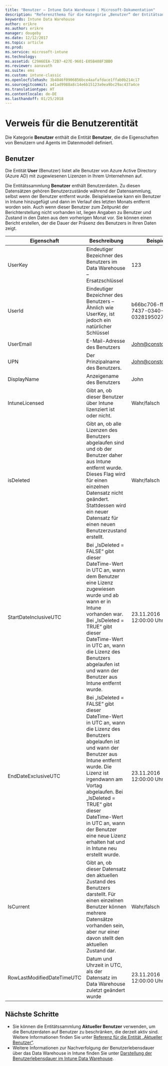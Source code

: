 ```yaml
---
title: "Benutzer – Intune Data Warehouse | Microsoft-Dokumentation"
description: "Referenzthema für die Kategorie „Benutzer“ der Entitätsauflistungen in der Intune Data Warehouse-API."
keywords: Intune Data Warehouse
author: erikre
ms.author: erikre
manager: dougeby
ms.date: 12/12/2017
ms.topic: article
ms.prod: 
ms.service: microsoft-intune
ms.technology: 
ms.assetid: C29A6EEA-72B7-427E-9601-E05B408F3BB0
ms.reviewer: aanavath
ms.suite: ems
ms.custom: intune-classic
ms.openlocfilehash: 3b4046f0906856bce4aafafdace1ffab0b214c17
ms.sourcegitcommit: a41ad9988a8c14e6b15123a9ea9bc29ac437a4ce
ms.translationtype: HT
ms.contentlocale: de-DE
ms.lasthandoff: 01/25/2018
---
```

# <a name="reference-for-user-entity"></a>Verweis für die Benutzerentität

Die Kategorie **Benutzer** enthält die Entität **Benutzer**, die die Eigenschaften von Benutzern und Agents im Datenmodell definiert.

## <a name="user"></a>Benutzer

Die Entität **User** (Benutzer) listet alle Benutzer von Azure Active Directory (Azure AD) mit zugewiesenen Lizenzen in Ihrem Unternehmen auf.

Die Entitätssammlung **Benutzer** enthält Benutzerdaten. Zu diesen Datensätzen gehören Benutzerzustände während der Datensammlung, selbst wenn der Benutzer entfernt wurde. Beispielsweise kann ein Benutzer in Intune hinzugefügt und dann im Verlauf des letzten Monats entfernt worden sein. Auch wenn dieser Benutzer zum Zeitpunkt der Berichterstellung nicht vorhanden ist, liegen Angaben zu Benutzer und Zustand in den Daten aus dem vorherigen Monat vor. Sie können einen Bericht erstellen, der die Dauer der Präsenz des Benutzers in Ihren Daten zeigt.

| Eigenschaft  | Beschreibung | Beispiel |
|---------|------------|--------|
| UserKey |Eindeutiger Bezeichner des Benutzers im Data Warehouse – Ersatzschlüssel |123 |
| UserId |Eindeutiger Bezeichner des Benutzers – Ähnlich wie UserKey, ist jedoch ein natürlicher Schlüssel |b66bc706-ffff-7437-0340-032819502773 |
| UserEmail |E-Mail-Adresse des Benutzers |John@constoso.com |
| UPN | Der Prinzipalname des Benutzers. | John@constoso.com |
| DisplayName |Anzeigename des Benutzers |John |
| IntuneLicensed |Gibt an, ob dieser Benutzer über Intune lizenziert ist oder nicht. |Wahr/falsch |
| isDeleted | Gibt an, ob alle Lizenzen des Benutzers abgelaufen sind und ob der Benutzer daher aus Intune entfernt wurde. Dieses Flag wird für einen einzelnen Datensatz nicht geändert. Stattdessen wird ein neuer Datensatz für einen neuen Benutzerzustand erstellt. |Wahr/falsch |
| StartDateInclusiveUTC |Bei „IsDeleted = FALSE“ gibt dieser DateTime-Wert in UTC an, wann dem Benutzer eine Lizenz zugewiesen wurde und ab wann er in Intune vorhanden war. Bei „IsDeleted = TRUE“ gibt dieser DateTime-Wert in UTC an, wann die Lizenz des Benutzers abgelaufen ist und wann der Benutzer aus Intune entfernt wurde. |23.11.2016 12:00:00 Uhr |
| EndDateExclusiveUTC |Bei „IsDeleted = FALSE“ gibt dieser DateTime-Wert in UTC an, wann die Lizenz des Benutzers abgelaufen ist und wann der Benutzer aus Intune entfernt wurde. Die Lizenz ist irgendwann am Vortag abgelaufen. Bei „IsDeleted = TRUE“ gibt dieser DateTime-Wert in UTC an, wann der Benutzer eine neue Lizenz erhalten hat und in Intune neu erstellt wurde.  |23.11.2016 12:00:00 Uhr |
| IsCurrent |Gibt an, ob dieser Datensatz den aktuellen Zustand des Benutzers darstellt. Für einen einzelnen Benutzer können mehrere Datensätze vorhanden sein, aber nur einer davon stellt den aktuellen Zustand dar.  |Wahr/falsch |
| RowLastModifiedDateTimeUTC |Datum und Uhrzeit in UTC, als der Datensatz im Data Warehouse zuletzt geändert wurde  |23.11.2016 12:00:00 Uhr |

## <a name="next-steps"></a>Nächste Schritte
 - Sie können die Entitätssammlung **Aktueller Benutzer** verwenden, um die Benutzerdaten auf Benutzer zu beschränken, die derzeit aktiv sind. Weitere Informationen finden Sie unter [Referenz für die Entität „Aktueller Benutzer“](reports-ref-current-user.md).
 - Weitere Informationen zur Nachverfolgung der Benutzerlebensdauer über das Data Warehouse in Intune finden Sie unter [Darstellung der Benutzerlebensdauer im Intune Data Warehouse](reports-ref-user-timeline.md).
